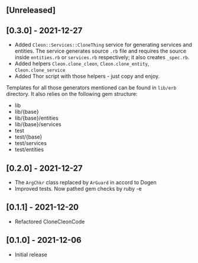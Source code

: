 ## [Unreleased]

## [0.3.0] - 2021-12-27

- Added `Cleon::Services::CloneThing` service for generating services and entities. The service generates source `.rb` file and requires the source inside `entities.rb` or `services.rb` respectively; it also creates `_spec.rb`.
- Added helpers `Cleon.clone_cleon`, `Cleon.clone_entity`, `Cleon.clone_service`
- Added Thor script with those helpers - just copy and enjoy.

Templates  for all those generators mentioned can be found in `lib/erb` directory. It also relies on the following gem structure:

- lib
- lib/{base}
- lib/{base}/entities
- lib/{base}/services
- test
- test/{base}
- test/services
- test/entities

## [0.2.0] - 2021-12-27

- The `ArgChkr` class replaced by `ArGuard` in accord to Dogen
- Improved tests. Now pathed gem checks by ruby -e

## [0.1.1] - 2021-12-20

- Refactored CloneCleonCode

## [0.1.0] - 2021-12-06

- Initial release
